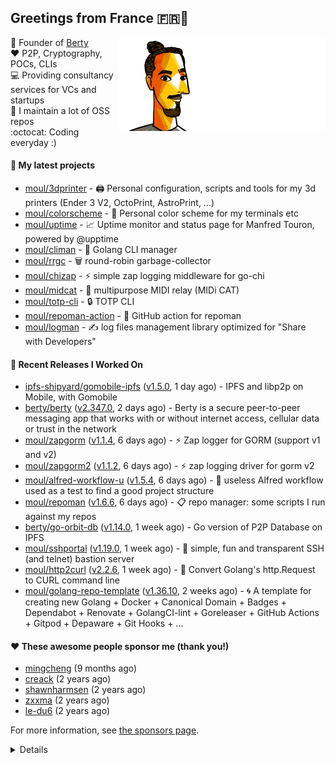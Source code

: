 ## Greetings from France 🇫🇷👋

<img align="right" src="https://raw.githubusercontent.com/moul/moul/main/contribute.gif">

:hammer: Founder of [Berty](https://github.com/berty)<br/>
:heart: P2P, Cryptography, POCs, CLIs<br/>
:computer: Providing consultancy services for VCs and startups<br/> 
:construction: I maintain a lot of OSS repos<br/>
:octocat: Coding everyday :)<br/>

#### 🌱 My latest projects


- [moul/3dprinter](https://github.com/moul/3dprinter) - 🖨 Personal configuration, scripts and tools for my 3d printers (Ender 3 V2, OctoPrint, AstroPrint, …)
- [moul/colorscheme](https://github.com/moul/colorscheme) - 🌈 Personal color scheme for my terminals etc
- [moul/uptime](https://github.com/moul/uptime) - 📈 Uptime monitor and status page for Manfred Touron, powered by @upptime
- [moul/climan](https://github.com/moul/climan) - 🦪 Golang CLI manager
- [moul/rrgc](https://github.com/moul/rrgc) - 🗑 round-robin garbage-collector
- [moul/chizap](https://github.com/moul/chizap) - ⚡️ simple zap logging middleware for go-chi 
- [moul/midcat](https://github.com/moul/midcat) - 🎹 multipurpose MIDI relay (MIDi CAT)
- [moul/totp-cli](https://github.com/moul/totp-cli) - 🔒 TOTP CLI
- [moul/repoman-action](https://github.com/moul/repoman-action) - 🐙 GitHub action for repoman
- [moul/logman](https://github.com/moul/logman) - ✍️ log files management library optimized for &#34;Share with Developers&#34;

#### 🔭 Recent Releases I Worked On

- [ipfs-shipyard/gomobile-ipfs](https://github.com/ipfs-shipyard/gomobile-ipfs) ([v1.5.0](https://github.com/ipfs-shipyard/gomobile-ipfs/releases/tag/v1.5.0), 1 day ago) - IPFS and libp2p on Mobile, with Gomobile
- [berty/berty](https://github.com/berty/berty) ([v2.347.0](https://github.com/berty/berty/releases/tag/v2.347.0), 2 days ago) - Berty is a secure peer-to-peer messaging app that works with or without internet access, cellular data or trust in the network
- [moul/zapgorm](https://github.com/moul/zapgorm) ([v1.1.4](https://github.com/moul/zapgorm/releases/tag/v1.1.4), 6 days ago) - ⚡ Zap logger for GORM (support v1 and v2)
- [moul/zapgorm2](https://github.com/moul/zapgorm2) ([v1.1.2](https://github.com/moul/zapgorm2/releases/tag/v1.1.2), 6 days ago) - ⚡ zap logging driver for gorm v2
- [moul/alfred-workflow-u](https://github.com/moul/alfred-workflow-u) ([v1.5.4](https://github.com/moul/alfred-workflow-u/releases/tag/v1.5.4), 6 days ago) - 🚧 useless Alfred workflow used as a test to find a good project structure
- [moul/repoman](https://github.com/moul/repoman) ([v1.6.6](https://github.com/moul/repoman/releases/tag/v1.6.6), 6 days ago) - 📋 repo manager: some scripts I run against my repos
- [berty/go-orbit-db](https://github.com/berty/go-orbit-db) ([v1.14.0](https://github.com/berty/go-orbit-db/releases/tag/v1.14.0), 1 week ago) - Go version of P2P Database on IPFS
- [moul/sshportal](https://github.com/moul/sshportal) ([v1.19.0](https://github.com/moul/sshportal/releases/tag/v1.19.0), 1 week ago) - :tophat: simple, fun and transparent SSH (and telnet) bastion server
- [moul/http2curl](https://github.com/moul/http2curl) ([v2.2.6](https://github.com/moul/http2curl/releases/tag/v2.2.6), 1 week ago) - :triangular_ruler: Convert Golang&#39;s http.Request to CURL command line
- [moul/golang-repo-template](https://github.com/moul/golang-repo-template) ([v1.36.10](https://github.com/moul/golang-repo-template/releases/tag/v1.36.10), 2 weeks ago) - 🌀 A template for creating new Golang &#43; Docker &#43; Canonical Domain &#43; Badges &#43; Dependabot &#43; Renovate &#43; GolangCI-lint &#43; Goreleaser &#43; GitHub Actions &#43; Gitpod &#43; Depaware &#43; Git Hooks &#43; ...


#### ❤️ These awesome people sponsor me (thank you!)


- [mingcheng](https://github.com/mingcheng) (9 months ago)
- [creack](https://github.com/creack) (2 years ago)
- [shawnharmsen](https://github.com/shawnharmsen) (2 years ago)
- [zxxma](https://github.com/zxxma) (2 years ago)
- [le-du6](https://github.com/le-du6) (2 years ago)

For more information, see [the sponsors page](https://github.com/sponsors/moul/).

<details>


  <h4>🚧 Things I did recently</h4>
  <ul>
  
  <li><a href="https://wip.co/@moul/todos/189179">💉  2nd pfizer #life</a> (7 months ago)</li>
  <li><a href="https://wip.co/@moul/todos/189178">📻 daily &#34;Hacker News Café&#34; on ClubHouse #life</a> (7 months ago)</li>
  <li><a href="https://wip.co/@moul/todos/184389">🐙  yesterday on GitHub #oss</a> (9 months ago)</li>
  <li><a href="https://wip.co/@moul/todos/183459">👥  weekly sync with #berty team</a> (9 months ago)</li>
  <li><a href="https://wip.co/@moul/todos/183349">🐙  yesterday on GitHub #oss</a> (9 months ago)</li>
  </ul>

  <h4>📜 Recent blog posts</h4>
  <ul>
  
  <li><a href="https://manfred.life/pp2p8-berty-news/">Paris P2P #8 - Last News from Berty</a> (2 years ago)</li>
  <li><a href="https://manfred.life/feeling-lucky/">Feeling Lucky</a> (2 years ago)</li>
  <li><a href="https://manfred.life/oss-challenges-slides/">Challenges of Open-Source (presentation)</a> (2 years ago)</li>
  <li><a href="https://manfred.life/oss-challenges/">Challenges of Open-Source</a> (2 years ago)</li>
  <li><a href="https://manfred.life/stay-flexible/">Flexibility in Project Development</a> (2 years ago)</li>
  </ul>

  <h4>📓 Gists I wrote</h4>
  <ul>
  <li><a href="https://gist.github.com/2dd66ce9133e6585040122d563afa039">github-other-repos.md</a> (1 year ago)</li>
  <li><a href="https://gist.github.com/3d9a81083861a2bb2a04b80dad79bb68">Yo! 👋👋</a> (2 years ago)</li>
  <li><a href="https://gist.github.com/0d8a8e72d07e7d461bdc9c243893fcc7">Caching-friendly Makefile Rule to use Protoc within Docker</a> (2 years ago)</li>
  
  </ul>

  <h4>👯 Check out some of my recent followers</h4>
  <ul>
  
  <li><a href="https://github.com/jamiedevsandbox">jamiedevsandbox</a>
  <li><a href="https://github.com/awantoch">awantoch</a>
  <li><a href="https://github.com/meblum">meblum</a>
  <li><a href="https://github.com/srajasimman">srajasimman</a>
  <li><a href="https://github.com/Correia-jpv">Correia-jpv</a>
  </ul>

  <h4>💬 Feedback</h4>

  <p>
    If you use one of my projects, I'd love to hear from you!
    Don't be shy and let me know what you liked and what needs being improved.
    Got an issue? Open a ticket, I don't bite and will try my best to help!
  </p>

  <h4>📫 How to reach me</h4>
  <ul>
    <li>Twitter: <a href="https://twitter.com/moul">https://twitter.com/moul</a></li>
    <li>Blog: <a href="https://manfred.life/">https://manfred.life/</a></li>
  </ul>

  <hr />

  <summary>Details</summary>
  <img src="https://img.shields.io/badge/📦%20%20release-experimental-blue"/>
  <img src="https://img.shields.io/badge/coverage-@moul%20is%20unstable-red?logo=codecov"/>
  <img src="https://img.shields.io/badge/👤%20%20mood-👍%20👍%20👍-black"/>
  <img src="https://img.shields.io/badge/🌐%20%20country-France%20🇫🇷-pink"/>
  

  <hr />

  <img src="https://github-readme-stats.vercel.app/api?username=moul&count_private=true&show_icons=true"/>

  <img src="https://img.shields.io/date/1643501559.svg?label=build&colorB=purple" />

 <details><summary>Click!</summary> <details><summary>Click!</summary> <details><summary>Click!</summary> <details><summary>Click!</summary> <details><summary>Click!</summary> <details><summary>Click!</summary> <details><summary>Click!</summary> <details><summary>Click!</summary> <details><summary>Click!</summary> <details><summary>Click!</summary> <details><summary>Click!</summary> <details><summary>Click!</summary> <details><summary>Click!</summary> <details><summary>Click!</summary> <details><summary>Click!</summary> <details><summary>Click!</summary> <details><summary>Click!</summary> <details><summary>Click!</summary> <details><summary>Click!</summary> <details><summary>Click!</summary> <details><summary>Click!</summary> <details><summary>Click!</summary> Thank you 😎 </details> </details> </details> </details> </details> </details> </details> </details> </details> </details> </details> </details> </details> </details> </details> </details> </details> </details> </details> </details> </details> </details>
</details>

<img src="https://visitor-badge.glitch.me/badge?page_id=moul.moul" width="1" height="1"/>